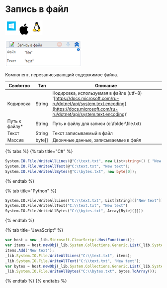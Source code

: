 # Запись в файл

![](<../../../.gitbook/assets/image (100) (1) (1) (1) (2) (169).png>)

![](<../../../.gitbook/assets/image (14).png>)

Компонент, перезаписывающий содержимое файла.

| Свойство       | Тип     | Описание                                                                                                                                                                       |
| -------------- | ------- | ------------------------------------------------------------------------------------------------------------------------------------------------------------------------------ |
| Кодировка      | String  | Кодировка, используемая в файле (utf-8) '[https://docs.microsoft.com/ru-ru/dotnet/api/system.text.encoding](https://docs.microsoft.com/ru-ru/dotnet/api/system.text.encoding)' |
| Путь к файлу\* | String  | Путь к файлу для записи (c:\folder\file.txt)                                                                                                                                   |
| Текст          | String  | Текст записываемый в файл                                                                                                                                                      |
| Массив         | byte\[] | Двоичные данные, записываемые в файл                                                                                                                                           |

{% tabs %}
{% tab title="C#" %}
```csharp
System.IO.File.WriteAllLines(@"C:\text.txt", new List<string>() { "New text" });
System.IO.File.WriteAllText(@"C:\text.txt", "New text");
System.IO.File.WriteAllBytes(@"C:\bytes.txt", new byte[0]);
```
{% endtab %}

{% tab title="Python" %}
```python
System.IO.File.WriteAllLines("C:\\text.txt", List[String](["New text"]))
System.IO.File.WriteAllText("C:\\text.txt", "New text")
System.IO.File.WriteAllBytes("C:\\bytes.txt", Array[Byte]([]))
```
{% endtab %}

{% tab title="JavaScript" %}
```javascript
var host = new _lib.Microsoft.ClearScript.HostFunctions();
var items = host.newObj(_lib.System.Collections.Generic.List(_lib.System.String));
items.Add("New text");
_lib.System.IO.File.WriteAllLines("C:\\text.txt", items);
_lib.System.IO.File.WriteAllText("C:\\text.txt", "New text");
var bytes = host.newObj(_lib.System.Collections.Generic.List(_lib.System.Byte));
_lib.System.IO.File.WriteAllBytes("C:\\bytes.txt", bytes.ToArray());
```
{% endtab %}
{% endtabs %}
